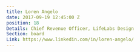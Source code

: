 ```yaml
---
title: Loren Angelo
date: 2017-09-19 12:45:00 Z
position: 18
Details: Chief Revenue Officer, LifeLabs Design
Section: board
Link: https://www.linkedin.com/in/loren-angelo/
---
```



